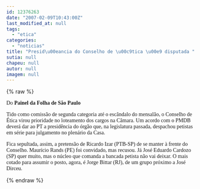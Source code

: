 ```yaml
---
id: 12376263
date: "2007-02-09T10:43:00Z"
last_modified_at: null
tags:
  - "etica"
categories:
  - "noticias"
title: "Presid\u00eancia do Conselho de \u00c9tica \u00e9 disputada "
sutia: null
chapeu: null
autor: null
imagem: null
---
```

{% raw %}
<p><P><FONT face=Verdana>Do <STRONG>Painel da Folha de São Paulo</STRONG></FONT></P></p>
<p><P><FONT face=Verdana>Tido como comissão de segunda categoria até o escândalo do mensalão, o Conselho de Ética virou prioridade no loteamento dos cargos na Câmara. Um acordo com o PMDB deverá dar ao PT a presidência do órgão que, na legislatura passada, despachou petistas em série para julgamento no plenário da Casa.</FONT></P></p>
<p><P><FONT face=Verdana>Fica sepultada, assim, a pretensão de Ricardo Izar (PTB-SP) de se manter à frente do Conselho. Maurício Rands (PE) foi convidado, mas recusou. Já José Eduardo Cardozo (SP) quer muito, mas o núcleo que comanda a bancada petista não vai deixar. O mais cotado para assumir o posto, agora, é Jorge Bittar (RJ), de um grupo próximo a José Dirceu.</FONT><BR></P> </p>
{% endraw %}